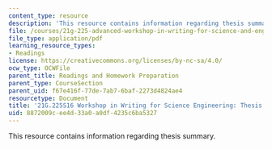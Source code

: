 ```yaml
---
content_type: resource
description: 'This resource contains information regarding thesis summary. '
file: /courses/21g-225-advanced-workshop-in-writing-for-science-and-engineering-els-spring-2016/8872009cee4d33a0a0df4235c6ba5327_MIT21G_225S16_ThesisSummary.pdf
file_type: application/pdf
learning_resource_types:
- Readings
license: https://creativecommons.org/licenses/by-nc-sa/4.0/
ocw_type: OCWFile
parent_title: Readings and Homework Preparation
parent_type: CourseSection
parent_uid: f67e416f-77de-7ab7-6baf-2273d4824ae4
resourcetype: Document
title: '21G.225S16 Workshop in Writing for Science Engineering: Thesis Summary'
uid: 8872009c-ee4d-33a0-a0df-4235c6ba5327
---
```

This resource contains information regarding thesis summary. 